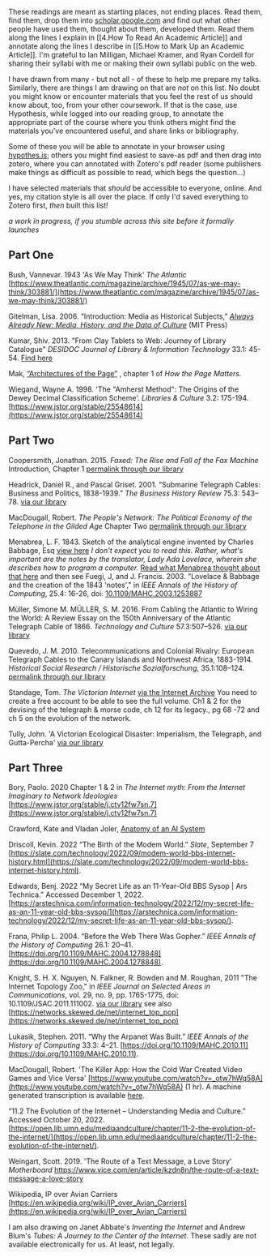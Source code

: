 These readings are meant as starting places, not ending places. Read them, find them, drop them into [scholar.google.com](https://scholar.google.com) and find out what other people have used them, thought about them, developed them. Read them along the lines I explain in [[4.How To Read An Academic Article]] and annotate along the lines I describe in [[5.How to Mark Up an Academic Article]]. I'm grateful to Ian Milligan, Michael Kramer, and Ryan Cordell for sharing their syllabi with me or making their own syllabi public on the web. 

I have drawn from many - but not all - of these to help me prepare my talks. Similarly, there are things I am drawing on that are *not* on this list. No doubt you might know or encounter materials that you feel the rest of us should know about, too, from your other coursework. If that is the case, use Hypothesis, while logged into our reading group, to annotate the appropriate part of the course where you think others might find the materials you've encountered useful, and share links or bibliography. 

Some of these you will be able to annotate in your browser using [hypothes.is](https://hypothes.is); others you might find easiest to save-as pdf and then drag into zotero, where you can annotated with Zotero's pdf reader (some publishers make things as difficult as possible to read, which begs the question...)

I have selected materials that *should* be accessible to everyone, online. And yes, my citation style is all over the place. If only I'd saved everything to Zotero first, *then* built this list!

_a work in progress, if you stumble across this site before it formally launches_

## Part One

Bush, Vannevar. 1943 'As We May Think' *The Atlantic* [https://www.theatlantic.com/magazine/archive/1945/07/as-we-may-think/303881/](https://www.theatlantic.com/magazine/archive/1945/07/as-we-may-think/303881/) 

Gitelman, Lisa. 2006. “Introduction: Media as Historical Subjects,” [_Always Already New: Media, History, and the Data of Culture_](http://web.mit.edu/uricchio/Public/television/Gitelman.pdf) (MIT Press)

Kumar, Shiv. 2013. "From Clay Tablets to Web: Journey of Library Catalogue" *DESIDOC Journal of Library & Information Technology* 33.1: 45-54. [Find here](https://scholar.google.com/scholar?cluster=1278219143609286938)

Mak, [“Architectures of the Page”](https://raley.english.ucsb.edu/wp-content2/uploads/234/Mak.pdf) , chapter 1 of _How the Page Matters._ 

Wiegand, Wayne A. 1998. 'The "Amherst Method": The Origins of the Dewey Decimal Classification Scheme'. *Libraries & Culture* 3.2: 175-194. [https://www.jstor.org/stable/25548614](https://www.jstor.org/stable/25548614)

## Part Two

Coopersmith, Jonathan. 2015. _Faxed: The Rise and Fall of the Fax Machine_ Introduction, Chapter 1 [permalink through our library](https://ocul-crl.primo.exlibrisgroup.com/permalink/01OCUL_CRL/1ortgfo/cdi_askewsholts_vlebooks_9781421415925) 

Headrick, Daniel R., and Pascal Griset. 2001. “Submarine Telegraph Cables: Business and Politics, 1838-1939.” _The Business History Review_ 75.3: 543–78. [via our library](https://proxy.library.carleton.ca/login?url=https://www.jstor.org/stable/3116386)

MacDougall, Robert. *The People's Network: The Political Economy of the Telephone in the Gilded Age* Chapter Two [permalink through our library](https://ocul-crl.primo.exlibrisgroup.com/permalink/01OCUL_CRL/17erkeh/cdi_jstor_books_j_ctt5hjm3g_5) 

Menabrea, L. F. 1843. Sketch of the analytical engine invented by Charles Babbage, Esq [view here](https://repository.ou.edu/uuid/6235e086-c11a-56f6-b50d-1b1f5aaa3f5e#page/2/mode/2up) _I don't expect you to read this. Rather, what's important are the notes by the translator, Lady Ada Lovelace, wherein she describes how to program a computer._ [Read what Menabrea thought about that here](https://www.wired.com/beyond-the-beyond/2017/05/luigi-federico-menabrea-paying-tribute-ada-lovelace/) and then see Fuegi, J, and J. Francis. 2003. "Lovelace & Babbage and the creation of the 1843 'notes'," in _IEEE Annals of the History of Computing_, 25.4: 16-26, doi: [10.1109/MAHC.2003.1253887](https://10.1109/MAHC.2003.1253887)

Müller, Simone M. MÜLLER, S. M. 2016. From Cabling the Atlantic to Wiring the World: A Review Essay on the 150th Anniversary of the Atlantic Telegraph Cable of 1866. _Technology and Culture_ 57.3:507–526. [via our library](https://proxy.library.carleton.ca/login?url=https://www.jstor.org/stable/44017442)

Quevedo, J. M. 2010. Telecommunications and Colonial Rivalry: European Telegraph Cables to the Canary Islands and Northwest Africa, 1883-1914. _Historical Social Research / Historische Sozialforschung_, 35.1:108–124. [permalink through our library](https://proxy.library.carleton.ca/login?url=https://www.jstor.org/stable/20762431)

Standage, Tom. *The Victorian Internet* [via the Internet Archive](https://archive.org/embed/victorianinterne00toms) You need to create a free account to be able to see the full volume. Ch1 & 2 for the devising of the telegraph & morse code, ch 12 for its legacy., pg 68 -72 and ch 5 on the evolution of the network.

Tully, John. 'A Victorian Ecological Disaster: Imperialism, the Telegraph, and Gutta-Percha' [via our library](https://proxy.library.carleton.ca/login?url=https://www.jstor.org/stable/40542850)

## Part Three

Bory, Paolo. 2020  Chapter 1 & 2  in *The Internet myth: From the Internet Imaginary to Network Ideologies* [https://www.jstor.org/stable/j.ctv12fw7sn.7](https://www.jstor.org/stable/j.ctv12fw7sn.7) 

Crawford, Kate and Vladan Joler, [Anatomy of an AI System](https://anatomyof.ai/)

Driscoll, Kevin. 2022 “The Birth of the Modem World.” _Slate_, September 7 [https://slate.com/technology/2022/09/modem-world-bbs-internet-history.html](https://slate.com/technology/2022/09/modem-world-bbs-internet-history.html).

Edwards, Benj. 2022 “My Secret Life as an 11-Year-Old BBS Sysop | Ars Technica.” Accessed December 1, 2022. [https://arstechnica.com/information-technology/2022/12/my-secret-life-as-an-11-year-old-bbs-sysop/](https://arstechnica.com/information-technology/2022/12/my-secret-life-as-an-11-year-old-bbs-sysop/).

Frana, Philip L. 2004. “Before the Web There Was Gopher.” _IEEE Annals of the History of Computing_ 26.1: 20–41. [https://doi.org/10.1109/MAHC.2004.1278848](https://doi.org/10.1109/MAHC.2004.1278848).

Knight, S. H. X. Nguyen, N. Falkner, R. Bowden and M. Roughan, 2011 "The Internet Topology Zoo," in _IEEE Journal on Selected Areas in Communications_, vol. 29, no. 9, pp. 1765-1775,  doi: 10.1109/JSAC.2011.111002. [via our library](https://ieeexplore-ieee-org.proxy.library.carleton.ca/document/6027859)
see also [https://networks.skewed.de/net/internet_top_pop](https://networks.skewed.de/net/internet_top_pop)

Lukasik, Stephen. 2011. “Why the Arpanet Was Built.” _IEEE Annals of the History of Computing_ 33.3: 4–21. [https://doi.org/10.1109/MAHC.2010.11](https://doi.org/10.1109/MAHC.2010.11).

MacDougall, Robert. 'The Killer App: How the Cold War Created Video Games and Vice Versa' [https://www.youtube.com/watch?v=_otw7hWq58A](https://www.youtube.com/watch?v=_otw7hWq58A) (1 hr). A machine generated transcription is available [here](https://gist.github.com/shawngraham/616f184d0eac498761dfa714a4eba534).

“11.2 The Evolution of the Internet – Understanding Media and Culture.” Accessed October 20, 2022. [https://open.lib.umn.edu/mediaandculture/chapter/11-2-the-evolution-of-the-internet/](https://open.lib.umn.edu/mediaandculture/chapter/11-2-the-evolution-of-the-internet/).

Weingart, Scott.  2019. 'The Route of a Text Message, a Love Story' *Motherboard* https://www.vice.com/en/article/kzdn8n/the-route-of-a-text-message-a-love-story

Wikipedia, IP over Avian Carriers [https://en.wikipedia.org/wiki/IP_over_Avian_Carriers](https://en.wikipedia.org/wiki/IP_over_Avian_Carriers)

I am also drawing on Janet Abbate's _Inventing the Internet_ and Andrew Blum's _Tubes: A Journey to the Center of the Internet._ These sadly are not available electronically for us. At least, not legally.